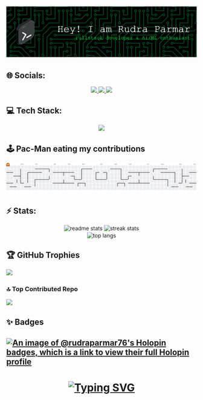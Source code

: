 <h1 align="center">
  <img src="github-header-image.png" alt="header-img"/>
</a>
</h1>

## 🌐 Socials:
<div align="center"> 
  <a href="mailto:rudraparmar1309@gmail.com">
    <img src="https://img.shields.io/badge/Gmail-333333?style=for-the-badge&logo=gmail&logoColor=red" />
  </a>
  <a href="https://www.linkedin.com/in/rudra-parmar-089125245" target="_blank">
    <img src="https://img.shields.io/badge/LinkedIn-0077B5?style=for-the-badge&logo=linkedin&logoColor=white" target="_blank" />
  </a>
  <a href="https://rudraa-portfolio.vercel.app/" target="_blank">
     <img src="https://img.shields.io/badge/Portfolio-FF5722?style=for-the-badge&logo=todoist&logoColor=white" target="_blank" /> <!-- sqlite, safari, google-chrome are other good icon options -->
  </a>
</div>

## 💻 Tech Stack:
<p align="center">
  <a href="https://skillicons.dev">
    <img src="https://skillicons.dev/icons?i=c,css,html,js,java,python,vercel,netlify,firebase,bootstrap,fastapi,nodejs,next,flutter,tailwindcss,gunicorn,mongodb,mysql,tensorflow,scikitlearn,github,postman" />
  </a>
</p>

## 🕹️ Pac-Man eating my contributions

![pacman graph](https://github.com/rudraparmar76/rudraparmar76/blob/output/pacman-contribution-graph.svg)

## ⚡ Stats:
<div align=center>
  <img width=390 src="https://github-readme-streak-stats.herokuapp.com/?user=rudraparmar76&theme=dark&hide_border=false" alt="readme stats" />
  <img width=390 src="https://github-readme-stats.vercel.app/api?username=rudraparmar76&theme=dark&show_icons=true&hide_border=false&count_private=true" alt="streak stats"/>
  <br/>
  <img width=325 align="center" src="https://github-readme-stats.vercel.app/api/top-langs/?username=rudraparmar76&theme=dark&show_icons=true&hide_border=false&layout=compact" alt="top langs" />
</div>

## 🏆 GitHub Trophies
![](https://github-profile-trophy.vercel.app/?username=rudraparmar76&theme=radical&no-frame=false&no-bg=false&margin-w=4)

### 🔝 Top Contributed Repo
![](https://github-contributor-stats.vercel.app/api?username=rudraparmar76&limit=5&theme=radical&combine_all_yearly_contributions=true)

## ✨ Badges
[![An image of @rudraparmar76's Holopin badges, which is a link to view their full Holopin profile](https://holopin.me/rudraparmar76)](https://holopin.io/@rudraparmar76)
---
<h1 align="center">
<a href="https://git.io/typing-svg">
  <img src="https://readme-typing-svg.demolab.com?font=Cedarville+Cursive&size=25&pause=1000&color=F7F2F0&background=429DFF00&center=true&vCenter=true&random=false&width=435&lines=Show+some+%E2%9D%A4%EF%B8%8F+by+%E2%AD%90+repo;Thanks+for+visiting+my+profile+!" alt="Typing SVG" />
</a>
</h1>
